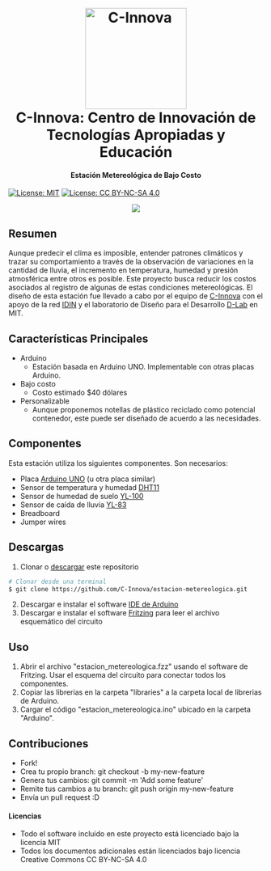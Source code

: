 
<h1 align="center">
  <br>
  <a href="http://www.c-innova.org"><img src="http://www.c-innova.org/wp-content/uploads/2017/08/C-Innova-Icono.png" alt="C-Innova" width="200"></a>
  <br>
  <strong>C-Innova</strong>: Centro de Innovación de Tecnologías Apropiadas y Educación
  <br>
</h1>

<h4 align="center">Estación Metereológica de Bajo Costo</h4>

<p align="center">

  [![License: MIT](https://img.shields.io/badge/License-MIT-yellow.svg)](https://opensource.org/licenses/MIT)
  [![License: CC BY-NC-SA 4.0](https://img.shields.io/badge/License-CC%20BY--NC--SA%204.0-lightgrey.svg)](https://creativecommons.org/licenses/by-nc-sa/4.0/)

</p>

<p></p>

<p align="center"><img src="http://www.c-innova.org/wp-content/uploads/2017/08/estacion.jpg"></p>

## Resumen
Aunque predecir el clima es imposible, entender patrones climáticos y trazar su comportamiento a través de la observación de variaciones en la cantidad de lluvia, el incremento en temperatura, humedad y presión atmosférica entre otros es posible. Este proyecto busca reducir los costos asociados al registro de algunas de estas condiciones metereológicas.
El diseño de esta estación fue llevado a cabo por el equipo de <a href="http://www.c-innova.org">C-Innova</a> con el apoyo de la red <a href="http://www.idin.org">IDIN</a> y el laboratorio de Diseño para el Desarrollo <a href="www.d-lab.mit.edu">D-Lab</a> en MIT.

## Características Principales

* Arduino
  - Estación basada en Arduino UNO. Implementable con otras placas Arduino.
* Bajo costo
  - Costo estimado $40 dólares
* Personalizable
  - Aunque proponemos notellas de plástico reciclado como potencial contenedor, este puede ser diseñado de acuerdo a las necesidades.

## Componentes
Esta estación utiliza los siguientes componentes. Son necesarios:

* Placa <a href="https://store.arduino.cc/usa/arduino-uno-rev3">Arduino UNO</a> (u otra placa similar)
* Sensor de temperatura y humedad <a href="https://www.newegg.com/Product/Product.aspx?Item=9SIA7BF2K18800&ignorebbr=1&nm_mc=KNC-GoogleMKP-PC&cm_mmc=KNC-GoogleMKP-PC-_-pla-_-Gadgets-_-9SIA7BF2K18800&gclid=CjwKCAjwk4vMBRAgEiwA4ftLs3dZX8ZtCYQAA1ZiBFcDiCAiXMTrO8DyYVWk2Rp3rkVYhkoOiNMeNxoCJwQQAvD_BwE&gclsrc=aw.ds">DHT11</a>
* Sensor de humedad de suelo <a href="http://chinaprices.net/buy-soil-humidity-detection-sensor-module-yl-100-blue-fasttech-760419C99">YL-100</a>
* Sensor de caída de lluvia <a href="http://www.miniinthebox.com/rain-sensor-module-sensitivity-weather-module-yl-83-for-arduino-interface_p1023938.html?currency=USD&litb_from=paid_adwords_shopping&utm_source=google_shopping&utm_medium=cpc&adword_mt=&adword_ct=202532448603&adword_kw=&adword_pos=1o2&adword_pl=&adword_net=g&adword_tar=&adw_src_id=33249133621_866623160_43913277575_pla-329474746744&gclid=CjwKCAjwk4vMBRAgEiwA4ftLs-WxCIxNDZOdU4L3CLpXaRKcUDbV7WCCCtGtNEj3TmyUopqxGDHJ5BoCgOcQAvD_BwE">YL-83</a>
* Breadboard
* Jumper wires

## Descargas

1. Clonar o <a href="https://github.com/C-Innova/estacion-metereologica/archive/master.zip">descargar</a> este repositorio
```bash
# Clonar desde una terminal
$ git clone https://github.com/C-Innova/estacion-metereologica.git
```
2. Descargar e instalar el software <a href="https://www.arduino.cc/en/Main/Software">IDE de Arduino</a>
3. Descargar e instalar el software <a href="http://fritzing.org/download/">Fritzing</a> para leer el archivo esquemático del circuito

## Uso

1. Abrir el archivo "estacion_metereologica.fzz" usando el software de Fritzing. Usar el esquema del circuito para conectar todos los componentes.
2. Copiar las librerias en la carpeta "libraries" a la carpeta local de librerias de Arduino.
3. Cargar el código "estacion_metereologica.ino" ubicado en la carpeta "Arduino".

## Contribuciones

- Fork!
- Crea tu propio branch: git checkout -b my-new-feature
- Genera tus cambios: git commit -m 'Add some feature'
- Remite tus cambios a tu branch: git push origin my-new-feature
- Envía un pull request :D

#### Licencias

- Todo el software incluido en este proyecto está licenciado bajo la licencia MIT
- Todos los documentos adicionales están licenciados bajo licencia Creative Commons CC BY-NC-SA 4.0
